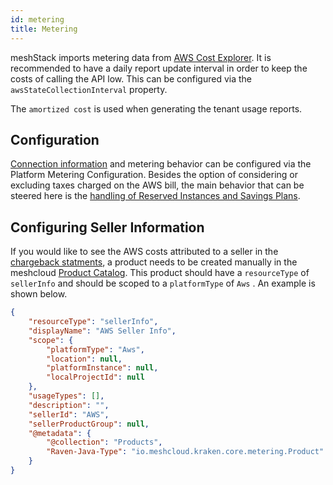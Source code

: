 ```yaml
---
id: metering
title: Metering
---
```

meshStack imports metering data from [AWS Cost Explorer](https://aws.amazon.com/aws-cost-management/aws-cost-explorer/).
It is recommended to have a daily report update interval in order to keep the costs of calling the API low. This can be
configured via the `awsStateCollectionInterval` property.

The `amortized cost` is used when generating the tenant usage reports.

## Configuration

[Connection information](/integrations/aws/how-to-integrate#9-set-up-iam-user-for-metering) and metering behavior can be configured via the Platform Metering Configuration. Besides the option of considering or excluding taxes charged on the AWS bill, the main behavior that can be steered here is the [handling of Reserved Instances and Savings Plans](/integrations/aws/how-to-integrate#10-leverage-reserved-instances--savings-plans-optional).

## Configuring Seller Information

If you would like to see the AWS costs attributed to a seller in the [chargeback statments](/concepts/cost-management#chargeback-statements), a product needs to be created manually in the meshcloud [Product Catalog](/settings/billing-configuration#defining-a-custom-product-catalog). This product should have a `resourceType` of `sellerInfo` and should be scoped to a `platformType` of `Aws` . An example is shown below.

```json
{
    "resourceType": "sellerInfo",
    "displayName": "AWS Seller Info",
    "scope": {
        "platformType": "Aws",
        "location": null,
        "platformInstance": null,
        "localProjectId": null
    },
    "usageTypes": [],
    "description": "",
    "sellerId": "AWS",
    "sellerProductGroup": null,
    "@metadata": {
        "@collection": "Products",
        "Raven-Java-Type": "io.meshcloud.kraken.core.metering.Product"
    }
}
```
